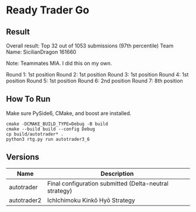 # Ready Trader Go

## Result

Overall result: Top 32 out of 1053 submissions (97th percentile)
Team Name: SicilianDragon 161660

Note: Teammates MIA. I did this on my own.

Round 1: 1st position
Round 2: 1st position
Round 3: 1st position
Round 4: 1st position
Round 5: 1st position
Round 6: 2nd position
Round 7: 8th position

## How To Run

Make sure PySide6, CMake, and boost are installed.

```shell
cmake -DCMAKE_BUILD_TYPE=Debug -B build  
cmake --build build --config Debug     
cp build/autotrader* .  
python3 rtg.py run autotrader3_6 
```

## Versions
| Name          | Description     |
| ------------- | ------------- | 
| autotrader          |  Final configuration submitted (Delta-neutral strategy)      |
| autotrader2           |  IchIchimoku Kinkō Hyō Strategy        |



